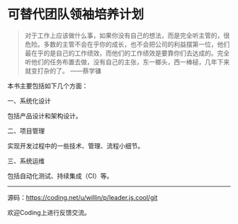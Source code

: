 # 可替代团队领袖培养计划

> 对于工作上应该做什么事，如果你没有自己的想法，而是完全听主管的，很危险。多数的主管不会在乎你的成长，也不会把公司的利益摆第一位，他们最在乎的是自己的工作绩效，而他们的工作绩效是要靠你们去达成的。完全听他们的任务布置去做，没有自己的主张，东一榔头，西一棒槌，几年下来就变打杂的了。
> ——蔡学镛

本书主要包括如下几个方面：

一、系统化设计

包括产品设计和架构设计。

二、项目管理

实现开发过程中的一些技术、管理、流程小细节。

三、系统运维

包括自动化测试、持续集成（CI）等。

---

源码：<https://coding.net/u/willin/p/leader.js.cool/git>

欢迎Coding上进行反馈交流。
